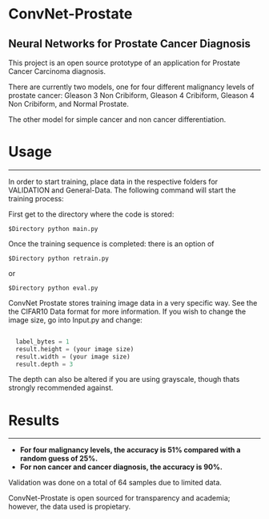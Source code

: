 # ConvNet-Prostate
[logo]: https://github.com/PrognosisML/ConvNet-Prostate/blob/master/logo.png "Logo"
## Neural Networks for Prostate Cancer Diagnosis

This project is an open source prototype of an application for Prostate Cancer Carcinoma diagnosis.

There are currently two models, one for four different malignancy levels of prostate cancer: Gleason 3 Non Cribiform, Gleason 4 Cribiform, Gleason 4 Non Cribiform, and Normal Prostate.

The other model for simple cancer and non cancer differentiation.


# Usage
---------
In order to start training, place data in the respective folders for VALIDATION and General-Data.
The following command will start the training process:

First get to the directory where the code is stored:
```
$Directory python main.py
```
Once the training sequence is completed: there is an option of 

```
$Directory python retrain.py
```
or
```
$Directory python eval.py
```

ConvNet Prostate stores training image data in a very specific way. See the the CIFAR10 Data format for more information.
If you wish to change the image size, go into Input.py and change:

```python

  label_bytes = 1
  result.height = (your image size)
  result.width = (your image size)
  result.depth = 3
```
The depth can also be altered if you are using grayscale, though thats strongly recommended against.

# Results
---------

- **For four malignancy levels, the accuracy is 51% compared with a random guess of 25%.**
- **For non cancer and cancer diagnosis, the accuracy is 90%.**

Validation was done on a total of 64 samples due to limited data.

ConvNet-Prostate is open sourced for transparency and academia; however, the data used is propietary.

